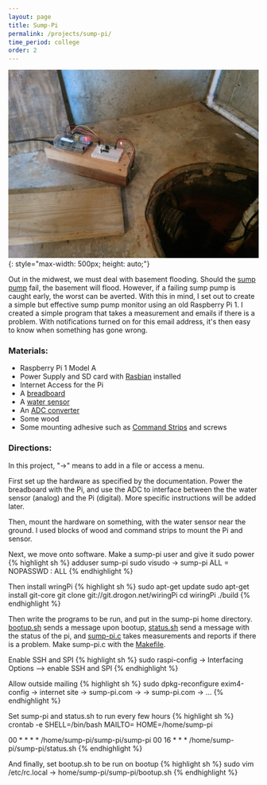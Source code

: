 ```yaml
---
layout: page
title: Sump-Pi
permalink: /projects/sump-pi/
time_period: college
order: 2
---
```


![The Sump-Pi](/resources/sump-pi/sump-pi.jpg){: style="max-width: 500px; height: auto;"}

Out in the midwest, we must deal with basement flooding.
Should the [sump pump](https://en.wikipedia.org/wiki/Sump_pump) fail, the basement will flood.
However, if a failing sump pump is caught early, the worst can be averted.
With this in mind, I set out to create a simple but effective sump pump monitor using an old Raspberry Pi 1.
I created a simple program that takes a measurement and emails if there is a problem. With notifications turned on for this email address, it's then easy to know when something has gone wrong.

### **Materials:**
* Raspberry Pi 1 Model A
* Power Supply and SD card with [Rasbian](https://www.raspberrypi.org/downloads/raspbian/) installed
* Internet Access for the Pi
* A [breadboard](https://www.amazon.com/Elegoo-EL-CP-003-Breadboard-Solderless-Distribution/dp/B01EV6LJ7G/)
* A [water sensor](https://www.amazon.com/gp/product/B00A1AEJ9M)
* An [ADC converter](http://ww1.microchip.com/downloads/en/DeviceDoc/21295d.pdf)
* Some wood
* Some mounting adhesive such as [Command Strips](https://www.amazon.com/Command-Refill-Strips-Medium-9-Strips/dp/B0014CQGW4/) and screws

### **Directions:**

In this project, "->" means to add in a file or access a menu.

First set up the hardware as specified by the documentation. Power the breadboard with the Pi, and use the ADC to interface between the the water sensor (analog) and the Pi (digital). More specific instructions will be added later. 

Then, mount the hardware on something, with the water sensor near the ground. I used blocks of wood and command strips to mount the Pi and sensor.

Next, we move onto software. Make a sump-pi user and give it sudo power
{% highlight sh %}
adduser sump-pi
sudo visudo
-> sump-pi ALL = NOPASSWD : ALL
{% endhighlight %}

Then install wringPi
{% highlight sh %}
sudo apt-get update
sudo apt-get install git-core
git clone git://git.drogon.net/wiringPi
cd wiringPi ./build
{% endhighlight %}

Then write the programs to be run, and put in the sump-pi home directory. [bootup.sh](/resources/sump-pi/bootup.sh) sends a message upon bootup, [status.sh](/resources/sump-pi/status.sh) send a message with the status of the pi, and [sump-pi.c](/resources/sump-pi/sump-pi.c) takes measurements and reports if there is a problem. Make sump-pi.c with the [Makefile](/resources/sump-pi/Makefile).

Enable SSH and SPI
{% highlight sh %}
sudo raspi-config
-> Interfacing Options
--> enable SSH and SPI
{% endhighlight %}

Allow outside mailing
{% highlight sh %}
sudo dpkg-reconfigure exim4-config
-> internet site
-> sump-pi.com
-> <Enter>
-> sump-pi.com
-> <Enter> ...
{% endhighlight %}

Set sump-pi and status.sh to run every few hours
{% highlight sh %}
crontab -e
SHELL=/bin/bash
MAILTO=<your email>
HOME=/home/sump-pi

00 *  * * * /home/sump-pi/sump-pi/sump-pi
00 16 * * * /home/sump-pi/sump-pi/status.sh
{% endhighlight %}

And finally, set bootup.sh to be run on bootup
{% highlight sh %}
sudo vim /etc/rc.local
-> home/sump-pi/sump-pi/bootup.sh
{% endhighlight %}

